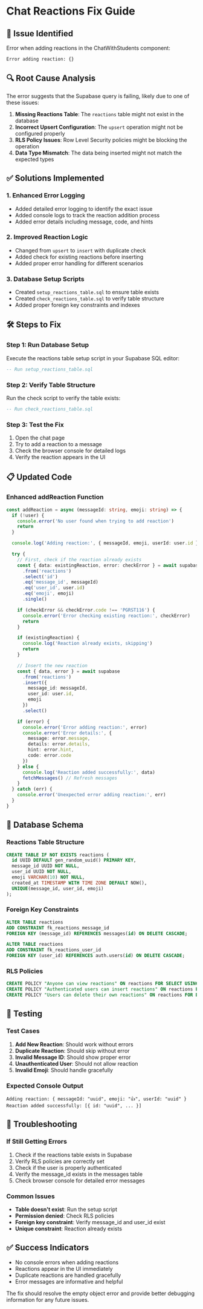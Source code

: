 # Chat Reactions Fix Guide

## 🐛 **Issue Identified**
Error when adding reactions in the ChatWithStudents component:
```
Error adding reaction: {}
```

## 🔍 **Root Cause Analysis**

The error suggests that the Supabase query is failing, likely due to one of these issues:

1. **Missing Reactions Table**: The `reactions` table might not exist in the database
2. **Incorrect Upsert Configuration**: The `upsert` operation might not be configured properly
3. **RLS Policy Issues**: Row Level Security policies might be blocking the operation
4. **Data Type Mismatch**: The data being inserted might not match the expected types

## ✅ **Solutions Implemented**

### **1. Enhanced Error Logging**
- Added detailed error logging to identify the exact issue
- Added console logs to track the reaction addition process
- Added error details including message, code, and hints

### **2. Improved Reaction Logic**
- Changed from `upsert` to `insert` with duplicate check
- Added check for existing reactions before inserting
- Added proper error handling for different scenarios

### **3. Database Setup Scripts**
- Created `setup_reactions_table.sql` to ensure table exists
- Created `check_reactions_table.sql` to verify table structure
- Added proper foreign key constraints and indexes

## 🛠️ **Steps to Fix**

### **Step 1: Run Database Setup**
Execute the reactions table setup script in your Supabase SQL editor:

```sql
-- Run setup_reactions_table.sql
```

### **Step 2: Verify Table Structure**
Run the check script to verify the table exists:

```sql
-- Run check_reactions_table.sql
```

### **Step 3: Test the Fix**
1. Open the chat page
2. Try to add a reaction to a message
3. Check the browser console for detailed logs
4. Verify the reaction appears in the UI

## 📋 **Updated Code**

### **Enhanced addReaction Function**
```typescript
const addReaction = async (messageId: string, emoji: string) => {
  if (!user) {
    console.error('No user found when trying to add reaction')
    return
  }

  console.log('Adding reaction:', { messageId, emoji, userId: user.id })

  try {
    // First, check if the reaction already exists
    const { data: existingReaction, error: checkError } = await supabase
      .from('reactions')
      .select('id')
      .eq('message_id', messageId)
      .eq('user_id', user.id)
      .eq('emoji', emoji)
      .single()

    if (checkError && checkError.code !== 'PGRST116') {
      console.error('Error checking existing reaction:', checkError)
      return
    }

    if (existingReaction) {
      console.log('Reaction already exists, skipping')
      return
    }

    // Insert the new reaction
    const { data, error } = await supabase
      .from('reactions')
      .insert({
        message_id: messageId,
        user_id: user.id,
        emoji
      })
      .select()

    if (error) {
      console.error('Error adding reaction:', error)
      console.error('Error details:', {
        message: error.message,
        details: error.details,
        hint: error.hint,
        code: error.code
      })
    } else {
      console.log('Reaction added successfully:', data)
      fetchMessages() // Refresh messages
    }
  } catch (err) {
    console.error('Unexpected error adding reaction:', err)
  }
}
```

## 🔧 **Database Schema**

### **Reactions Table Structure**
```sql
CREATE TABLE IF NOT EXISTS reactions (
  id UUID DEFAULT gen_random_uuid() PRIMARY KEY,
  message_id UUID NOT NULL,
  user_id UUID NOT NULL,
  emoji VARCHAR(10) NOT NULL,
  created_at TIMESTAMP WITH TIME ZONE DEFAULT NOW(),
  UNIQUE(message_id, user_id, emoji)
);
```

### **Foreign Key Constraints**
```sql
ALTER TABLE reactions 
ADD CONSTRAINT fk_reactions_message_id 
FOREIGN KEY (message_id) REFERENCES messages(id) ON DELETE CASCADE;

ALTER TABLE reactions 
ADD CONSTRAINT fk_reactions_user_id 
FOREIGN KEY (user_id) REFERENCES auth.users(id) ON DELETE CASCADE;
```

### **RLS Policies**
```sql
CREATE POLICY "Anyone can view reactions" ON reactions FOR SELECT USING (true);
CREATE POLICY "Authenticated users can insert reactions" ON reactions FOR INSERT WITH CHECK (auth.uid() IS NOT NULL);
CREATE POLICY "Users can delete their own reactions" ON reactions FOR DELETE USING (auth.uid() = user_id);
```

## 🧪 **Testing**

### **Test Cases**
1. **Add New Reaction**: Should work without errors
2. **Duplicate Reaction**: Should skip without error
3. **Invalid Message ID**: Should show proper error
4. **Unauthenticated User**: Should not allow reaction
5. **Invalid Emoji**: Should handle gracefully

### **Expected Console Output**
```
Adding reaction: { messageId: "uuid", emoji: "👍", userId: "uuid" }
Reaction added successfully: [{ id: "uuid", ... }]
```

## 🚨 **Troubleshooting**

### **If Still Getting Errors**
1. Check if the reactions table exists in Supabase
2. Verify RLS policies are correctly set
3. Check if the user is properly authenticated
4. Verify the message_id exists in the messages table
5. Check browser console for detailed error messages

### **Common Issues**
- **Table doesn't exist**: Run the setup script
- **Permission denied**: Check RLS policies
- **Foreign key constraint**: Verify message_id and user_id exist
- **Unique constraint**: Reaction already exists

## ✅ **Success Indicators**

- No console errors when adding reactions
- Reactions appear in the UI immediately
- Duplicate reactions are handled gracefully
- Error messages are informative and helpful

The fix should resolve the empty object error and provide better debugging information for any future issues.
